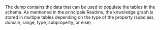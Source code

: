 The dump contains the data that can be used to populate the tables in the schema.
As mentioned in the principale Readme, the knwoledge graph is stored in multiple tables depending on the type of the property (subclass, domain, range, type, subproperty, or else)
